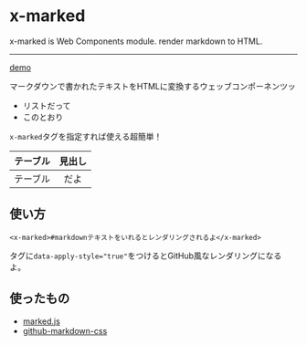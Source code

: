 # x-marked

x-marked is Web Components module. render markdown to HTML.

---

[demo](http://nakajmg.github.io/x-marked/)

マークダウンで書かれたテキストをHTMLに変換するウェッブコンポーネンツッ

* リストだって
* このとおり

`x-marked`タグを指定すれば使える超簡単！

|テーブル|見出し|
|:-------|:-------:|
|テーブル|だよ|


## 使い方
```
<x-marked>#markdownテキストをいれるとレンダリングされるよ</x-marked>
```

タグに`data-apply-style="true"`をつけるとGitHub風なレンダリングになるよ。

## 使ったもの

* [marked.js](https://github.com/chjj/marked)
* [github-markdown-css](https://github.com/sindresorhus/github-markdown-css)
